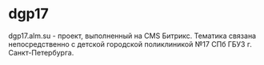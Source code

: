# dgp17
dgp17.alm.su - проект, выполненный на CMS Битрикс. Тематика связана непосредственно с детской городской поликлиникой №17 СПб ГБУЗ г. Санкт-Петербурга.
